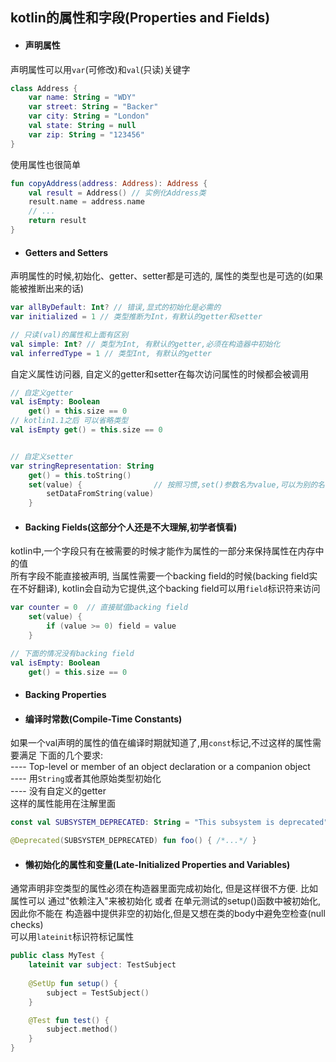 ## kotlin的属性和字段(Properties and Fields)
- #### 声明属性
声明属性可以用`var`(可修改)和`val`(只读)关键字
```kotlin
class Address {
    var name: String = "WDY"
    var street: String = "Backer"
    var city: String = "London"
    val state: String = null
    var zip: String = "123456"
}
```
使用属性也很简单
```kotlin
fun copyAddress(address: Address): Address {
    val result = Address() // 实例化Address类
    result.name = address.name
    // ...
    return result
}
```

- #### Getters and Setters
声明属性的时候,初始化、getter、setter都是可选的, 属性的类型也是可选的(如果能被推断出来的话)
```kotlin
var allByDefault: Int? // 错误,显式的初始化是必需的
var initialized = 1 // 类型推断为Int，有默认的getter和setter

// 只读(val)的属性和上面有区别
val simple: Int? // 类型为Int, 有默认的getter,必须在构造器中初始化
val inferredType = 1 // 类型Int, 有默认的getter
```
自定义属性访问器, 自定义的getter和setter在每次访问属性的时候都会被调用
```kotlin
// 自定义getter
val isEmpty: Boolean
    get() = this.size == 0
// kotlin1.1之后 可以省略类型
val isEmpty get() = this.size == 0


// 自定义setter
var stringRepresentation: String
    get() = this.toString()
    set(value) {                // 按照习惯,set()参数名为value,可以为别的名字
        setDataFromString(value)
    }   
```

- #### Backing Fields(这部分个人还是不大理解,初学者慎看)
kotlin中,一个字段只有在被需要的时候才能作为属性的一部分来保持属性在内存中的值<br>
所有字段不能直接被声明, 当属性需要一个backing field的时候(backing field实在不好翻译),
kotlin会自动为它提供,这个backing field可以用`field`标识符来访问
```kotlin
var counter = 0  // 直接赋值backing field
    set(value) {
        if (value >= 0) field = value
    }   

// 下面的情况没有backing field
val isEmpty: Boolean
    get() = this.size == 0
```

- #### Backing Properties

- #### 编译时常数(Compile-Time Constants)
如果一个val声明的属性的值在编译时期就知道了,用`const`标记,不过这样的属性需要满足
下面的几个要求: <br>
---- Top-level or member of an object declaration or a companion object<br>
---- 用`String`或者其他原始类型初始化<br>
---- 没有自定义的getter<br>
这样的属性能用在注解里面
```kotlin
const val SUBSYSTEM_DEPRECATED: String = "This subsystem is deprecated"

@Deprecated(SUBSYSTEM_DEPRECATED) fun foo() { /*...*/ }
```

- #### 懒初始化的属性和变量(Late-Initialized Properties and Variables)
通常声明非空类型的属性必须在构造器里面完成初始化, 但是这样很不方便. 比如属性可以
通过"依赖注入"来被初始化 或者 在单元测试的setup()函数中被初始化, 因此你不能在
构造器中提供非空的初始化,但是又想在类的body中避免空检查(null checks)<br>
可以用`lateinit`标识符标记属性
```kotlin
public class MyTest {
    lateinit var subject: TestSubject
    
    @SetUp fun setup() {
        subject = TestSubject()
    }

    @Test fun test() {
        subject.method()
    }
}
```











